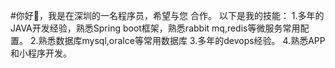 #你好👋，我是在深圳的一名程序员，希望与您 合作。 
以下是我的技能：
1.多年的JAVA开发经验，熟悉Spring boot框架，熟悉rabbit mq,redis等微服务常用配置。 
2.熟悉数据库mysql,oralce等常用数据库 
3.多年的devops经验。
4.熟悉APP和小程序开发。
